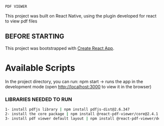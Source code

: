```sh
PDF VIEWER
```

This project was built on React Native, using the plugin developed for react to view pdf files

## BEFORE STARTING
This project was bootstrapped with [Create React App](https://github.com/facebook/create-react-app).
# Available Scripts
In the project directory, you can run:
npm start -> runs the app in the development mode (open [http://localhost:3000](http://localhost:3000) to view it in the browser)

### LIBRARIES NEEDED TO RUN
```sh
1- install pdfjs library | npm install pdfjs-dist@2.6.347
2- install the core package | npm install @react-pdf-viewer/core@2.4.1
3- install pdf viewer default layout | npm install @react-pdf-viewer/default-layout
```

